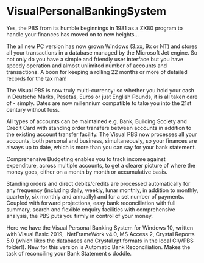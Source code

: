 # VisualPersonalBankingSystem

Yes, the PBS from its humble beginnings in 1981 as a ZX80 program to handle your finances has moved on to new heights...

The all new PC version has now grown Windows (3.xx, 9x or NT) and stores all your transactions in a database managed by the Microsoft Jet engine.  So not only do you have a simple and friendly user interface but you have speedy operation and almost unlimited number of accounts and transactions.  A boon for keeping a rolling 22 months or more of detailed records for the tax man!

The Visual PBS is now truly multi-currency: so whether you hold your cash in Deutsche Marks, Pesetas, Euros or just English Pounds, it is all taken care of - simply.  Dates are now millennium compatible to take you into the 21st century without fuss.

All types of accounts can be maintained e.g. Bank, Building Society and Credit Card with standing order transfers between accounts in addition to the existing account transfer facility.  The Visual PBS now processes all your accounts, both personal and business, simultaneously, so your finances are always up to date, which is more than you can say for your bank statement. 

Comprehensive Budgeting enables you to track income against expenditure, across multiple accounts, to get a clearer picture of where the money goes, either on a month by month or accumulative basis.

Standing orders and direct debits/credits are processed automatically for any frequency (including daily, weekly, lunar monthly, in addition to monthly, quarterly, six monthly and annually) and for a set number of payments. Coupled with forward projections, easy bank reconciliation with full summary, search and flexible enquiry facilities with comprehensive analysis, the PBS puts you firmly in control of your money.

Here we have the Visual Personal Banking System for Windows 10, written with Visual Basic 2019, .NetFrameWork v4.0, MS Access 2, Crystal Reports 5.0 (which likes the databases and Crystal.rpt formats in the local C:\VPBS folder!). New for this version is Automatic Bank Reconciliation. Makes the task of reconciling your Bank Statement s doddle.

